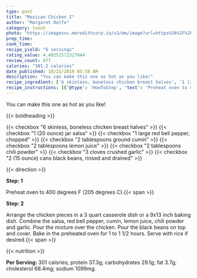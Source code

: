 ```yaml
---
type: post
title: "Mexican Chicken I"
author: "Margaret Rolfe"
category: lunch
photo: "https://imagesvc.meredithcorp.io/v3/mm/image?url=https%3A%2F%2Fimages.media-allrecipes.com%2Fuserphotos%2F1009883.jpg"
prep_time: 
cook_time: 
recipe_yield: "6 servings"
rating_value: 4.40251572327044
review_count: 477
calories: "301.2 calories"
date_published: 10/22/2019 05:58 AM
description: "You can make this one as hot as you like!"
recipe_ingredient: ['6 skinless, boneless chicken breast halves', '1 (20 ounce) jar salsa', '1 large red bell pepper, chopped', '2 tablespoons ground cumin', '2 tablespoons lemon juice', '2 tablespoons chili powder', '3 cloves crushed garlic', '2 (15 ounce) cans black beans, rinsed and drained']
recipe_instructions: [{'@type': 'HowToStep', 'text': 'Preheat oven to 400 degrees F (205 degrees C).\n'}, {'@type': 'HowToStep', 'text': 'Arrange the chicken pieces in a 3 quart casserole dish or a 9x13 inch baking dish. Combine the salsa, red bell pepper, cumin, lemon juice, chili powder and garlic. Pour the mixture over the chicken. Pour the black beans on top and cover. Bake in the preheated oven for 1 to 1 1/2 hours. Serve with rice if desired.\n'}]
---
```


You can make this one as hot as you like! 

{{< boldheading >}}

{{< checkbox "6  skinless, boneless chicken breast halves" >}}
{{< checkbox "1 (20 ounce) jar salsa" >}}
{{< checkbox "1 large red bell pepper, chopped" >}}
{{< checkbox "2 tablespoons ground cumin" >}}
{{< checkbox "2 tablespoons lemon juice" >}}
{{< checkbox "2 tablespoons chili powder" >}}
{{< checkbox "3 cloves crushed garlic" >}}
{{< checkbox "2 (15 ounce) cans black beans, rinsed and drained" >}}


{{< direction >}}

**Step: 1**

Preheat oven to 400 degrees F (205 degrees C).{{< span >}}

**Step: 2**

Arrange the chicken pieces in a 3 quart casserole dish or a 9x13 inch baking dish. Combine the salsa, red bell pepper, cumin, lemon juice, chili powder and garlic. Pour the mixture over the chicken. Pour the black beans on top and cover. Bake in the preheated oven for 1 to 1 1/2 hours. Serve with rice if desired.{{< span >}}

{{< nutrition >}}

**Per Serving:** 301 calories; protein 37.3g; carbohydrates 29.1g; fat 3.7g; cholesterol 68.4mg; sodium 1099mg.